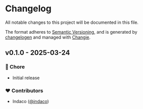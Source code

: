 # Changelog

All notable changes to this project will be documented in this file.

The format adheres to [Semantic Versioning](https://semver.org/spec/v2.0.0.html),
and is generated by [changelogen](https://github.com/unjs/changelogen) and managed with [Changie](https://github.com/miniscruff/changie).

## v0.1.0 - 2025-03-24

### 🏡 Chore

- Initial release

### ❤️ Contributors

- Indaco ([@indaco](https://github.com/indaco))
